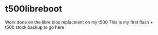 # t500libreboot
Work done on the libre bios replacment on my t500
This is my first flash + t500 stock backup to go here
